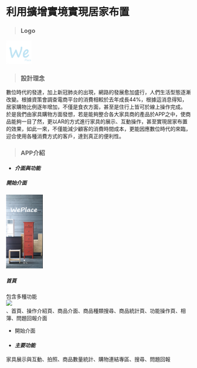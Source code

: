 # 利用擴增實境實現居家布置
> ### Logo
<img src="https://github.com/ShawnChen0817/ImgDataBase/blob/main/WePlace.png" width=70px> 
 
> ### 設計理念
數位時代的發達，加上新冠肺炎的出現，網路的發展愈加盛行，人們生活型態逐漸改變。根據資策會調查電商平台的消費相較於去年成長44%，根據這消息得知，居家購物比例逐年增加，不僅是食衣方面，甚至是住行上皆可於線上操作完成。
於是我們由家具購物方面發想，若是能夠整合各大家具商的產品於APP之中，使商品能夠一目了然，更以AR的方式進行家具的展示、互動操作，甚至實現居家布置的效果，如此一來，不僅能減少顧客的消費時間成本，更能因應數位時代的來臨，迎合使用各種消費方式的客戶，達到真正的便利性。
> ### APP介紹
* #### *介面與功能*  
 ##### 開始介面  
<img src="https://github.com/ShawnChen0817/ImgDataBase/blob/main/WePlace_start.png" width=100px>   

 ##### 首頁  
 包含多種功能  
 <img src="[https://github.com/ShawnChen0817/ImgDataBase/blob/main/WePlace_start.png](https://github.com/ShawnChen0817/ImgDataBase/blob/main/notice.png)" width=100px>   
、首頁、操作介紹頁、商品介面、商品種類搜尋、商品統計頁、功能操作頁、相簿、問題回報介面    
* 開始介面  


* #### *主要功能*
家具展示與互動、拍照、商品數量統計、購物連結專區、搜尋、問題回報
  

